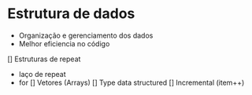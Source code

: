 # Estrutura de dados

- Organização e gerenciamento dos dados
- Melhor eficiencia no código

[] Estruturas de repeat
 - laço de repeat
 - for
[] Vetores (Arrays)
 [] Type data structured
[] Incremental (item++)